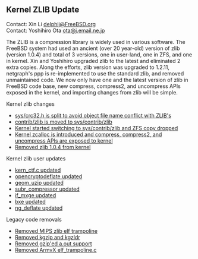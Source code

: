 ## Kernel ZLIB Update ##

Contact: Xin Li <delphij@FreeBSD.org>  
Contact: Yoshihiro Ota <ota@j.email.ne.jp>  

The ZLIB is a compression library is widely used in various software.
  The FreeBSD system had used an ancient (over 20 year-old) version
of zlib (version 1.0.4) and total of 3 versions, one in user-land,
one in ZFS, and one in kernel.
  Xin and Yoshihiro upgraded zlib to the latest and eliminated 2 extra copies.
Along the efforts, zlib version was upgraded to 1.2.11, netgraph's ppp is
re-implemented to use the standard zlib, and removed unmaintained code.
  We now only have one and the latest version of zlib in FreeBSD code base,
new compress, compress2, and uncompress APIs exposed in the kernel,
and importing changes from zlib will be simple.

Kernel zlib changes
- [sys/crc32.h is split to avoid object file name conflict with ZLIB's](https://reviews.freebsd.org/D20193)
- [contrib/zlib is moved to sys/contrib/zlib](https://reviews.freebsd.org/D20191)
- [Kernel started switching to sys/contrib/zlib and ZFS copy dropped](https://reviews.freebsd.org/D19706)
- [Kernel zcalloc is introduced and compress, compress2, and uncompress APIs are exposed to kernel](https://reviews.freebsd.org/D21156)
- [Removed zlib 1.0.4 from kernel](https://reviews.freebsd.org/D21375)

Kernel zlib user updates
- [kern_ctf.c updated](https://reviews.freebsd.org/D21176)
- [opencryptodeflate updated](https://reviews.freebsd.org/D20222)
- [geom_uzip updated](https://reviews.freebsd.org/D20271)
- [subr_compressor updated](https://reviews.freebsd.org/D21408)
- [if_mxge updated](https://reviews.freebsd.org/D20272)
- [bxe updated](https://reviews.freebsd.org/D21175)
- [ng_deflate updated](https://reviews.freebsd.org/D21186)

Legacy code removals
- [Removed MIPS zlib elf trampoline](https://reviews.freebsd.org/D20190)
- [Removed kgzip and kgzldr](https://reviews.freebsd.org/D20248)
- [Removed gzip'ed a.out support](https://reviews.freebsd.org/D21099)
- [Removed ArmvX elf_trampoline.c](https://reviews.freebsd.org/D21072)
